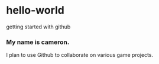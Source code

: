 # hello-world
getting started with github

### My name is cameron. 
I plan to use Github to collaborate on various game projects.
